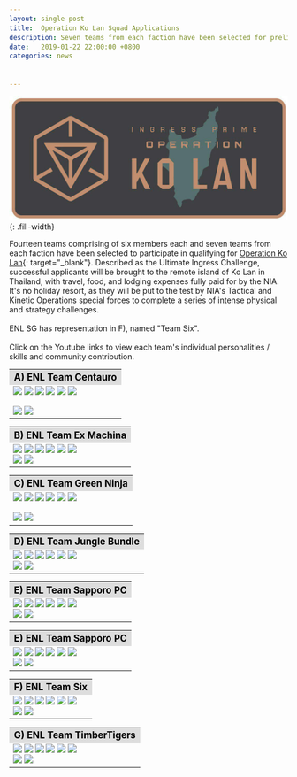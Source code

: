 ```yaml
---
layout: single-post
title:  Operation Ko Lan Squad Applications
description: Seven teams from each faction have been selected for preliminaries.
date:   2019-01-22 22:00:00 +0800
categories: news


---
```

<style type="text/css">
.top {
  margin-bottom: 10px;
  background: #f3f3f3;
  padding: 12px 15px;
}
.top h5 {
  font-size: 1rem;
}
.top .value {
  font-style: italic;
  font-size: 0.9em;
}
</style>

![Operation Ko Lan](/assets/images/news/operation_ko_lan.jpg){: .fill-width}

Fourteen teams comprising of six members each and seven teams from each faction have been selected to participate in qualifying for [Operation Ko Lan](https://events.ingress.com/operationkolan){: target="_blank"}. 
Described as the Ultimate Ingress Challenge, successful applicants will be brought to the remote island of Ko Lan in Thailand, with travel, food, and lodging expenses fully paid for by the NIA. 
It's no holiday resort, as they will be put to the test by NIA's Tactical and Kinetic Operations special forces to complete a series of intense physical and strategy challenges.
<br/><br/>
ENL SG has representation in F), named "Team Six".  
<br/>
Click on the Youtube links to view each team's individual personalities / skills and community contribution. 

<table class="table table-sm">
<tbody>
  <tr>
  <th colspan="5" style="font-size: 1.2em;background:#ddd;color:black;">A) ENL Team Centauro</th>
  </tr>
    <tr>
      <td>
<img src="https://img.shields.io/badge/ENL-yazminqc-limegreen.svg">
<img src="https://img.shields.io/badge/ENL-BlueThug-limegreen.svg">
<img src="https://img.shields.io/badge/ENL-MelyGG-limegreen.svg">
<img src="https://img.shields.io/badge/ENL-MK1310s-limegreen.svg">
<img src="https://img.shields.io/badge/ENL-suy-limegreen.svg">
<img src="https://img.shields.io/badge/ENL-TheGuySmiling-limegreen.svg"> 
<br/><br/>
<a href="https://youtu.be/KTXuC-CNxlE" target="_blank"><img src="https://img.shields.io/badge/youtube-Individual%20personalities%20and%20skills-FF0000.svg?logo=youtube&logoColor=FF0000"></a>
<a href="https://youtu.be/O1qM9X5o4mQ" target="_blank"><img src="https://img.shields.io/badge/youtube-Community%20Contribution-FF0000.svg?logo=youtube&logoColor=FF0000"></a>
      </td>
    </tr>
</tbody>
</table>

<table class="table table-sm">
<tbody>
  <tr>
  <th colspan="5" style="font-size: 1.2em;background:#ddd;color:black;">B) ENL Team Ex Machina</th>
  </tr>
    <tr>
      <td>
<img src="https://img.shields.io/badge/ENL-RoselessThorn-limegreen.svg">
<img src="https://img.shields.io/badge/ENL-darknyght00-limegreen.svg">
<img src="https://img.shields.io/badge/ENL-AsunaYui-limegreen.svg">
<img src="https://img.shields.io/badge/ENL-Magnus09-limegreen.svg">
<img src="https://img.shields.io/badge/ENL-0xH3XLUTHOR-limegreen.svg">
<img src="https://img.shields.io/badge/ENL-wrenchflats-limegreen.svg"> 
<br/>
<a href="https://youtu.be/xFn6vzppT4E" target="_blank"><img src="https://img.shields.io/badge/youtube-Individual%20personalities%20and%20skills-FF0000.svg?logo=youtube&logoColor=FF0000"></a>
<a href="https://youtu.be/x4XMTmQkunM" target="_blank"><img src="https://img.shields.io/badge/youtube-Community%20Contribution-FF0000.svg?logo=youtube&logoColor=FF0000"></a>
      </td>
    </tr>
</tbody>
</table>

<table class="table table-sm">
<tbody>
  <tr>
  <th colspan="5" style="font-size: 1.2em;background:#ddd;color:black;">C) ENL Team Green Ninja</th>
  </tr>
    <tr>
      <td>
<img src="https://img.shields.io/badge/ENL-wucifer-limegreen.svg">
<img src="https://img.shields.io/badge/ENL-mameone-limegreen.svg">
<img src="https://img.shields.io/badge/ENL-pincushion1-limegreen.svg">
<img src="https://img.shields.io/badge/ENL-maniacal1-limegreen.svg">
<img src="https://img.shields.io/badge/ENL-usagik-limegreen.svg">
<img src="https://img.shields.io/badge/ENL-tothebluestar-limegreen.svg"> 
<br/><br/>
<a href="https://youtu.be/dElf0Rlhgdk" target="_blank"><img src="https://img.shields.io/badge/youtube-Individual%20personalities%20and%20skills-FF0000.svg?logo=youtube&logoColor=FF0000"></a>
<a href="https://youtu.be/7D2D-5w39HU" target="_blank"><img src="https://img.shields.io/badge/youtube-Community%20Contribution-FF0000.svg?logo=youtube&logoColor=FF0000"></a>
      </td>
    </tr>
</tbody>
</table>

<table class="table table-sm">
<tbody>
  <tr>
  <th colspan="5" style="font-size: 1.2em;background:#ddd;color:black;">D) ENL Team Jungle Bundle</th>
  </tr>
    <tr>
      <td>
<img src="https://img.shields.io/badge/ENL-AV139-limegreen.svg">
<img src="https://img.shields.io/badge/ENL-czechvar-limegreen.svg">
<img src="https://img.shields.io/badge/ENL-Elderflower-limegreen.svg">
<img src="https://img.shields.io/badge/ENL-LEYNADMAR-limegreen.svg">
<img src="https://img.shields.io/badge/ENL-PascalRoose-limegreen.svg">
<img src="https://img.shields.io/badge/ENL-TropperCZ-limegreen.svg"> 
<br/>
<a href="https://youtu.be/fzRoip81RL0" target="_blank"><img src="https://img.shields.io/badge/youtube-Individual%20personalities%20and%20skills-FF0000.svg?logo=youtube&logoColor=FF0000"></a>
<a href="https://youtu.be/Bta6t3zYodg" target="_blank"><img src="https://img.shields.io/badge/youtube-Community%20Contribution-FF0000.svg?logo=youtube&logoColor=FF0000"></a>
      </td>
    </tr>
</tbody>
</table>

<table class="table table-sm">
<tbody>
  <tr>
  <th colspan="5" style="font-size: 1.2em;background:#ddd;color:black;">E) ENL Team Sapporo PC</th>
  </tr>
    <tr>
      <td>
<img src="https://img.shields.io/badge/ENL-OkinawaHiroT-limegreen.svg">
<img src="https://img.shields.io/badge/ENL-HybridOrbital-limegreen.svg">
<img src="https://img.shields.io/badge/ENL-katops-limegreen.svg">
<img src="https://img.shields.io/badge/ENL-KxnxuxeTxuxsxi-limegreen.svg">
<img src="https://img.shields.io/badge/ENL-TAT21-limegreen.svg">
<img src="https://img.shields.io/badge/ENL-Tokiyomi-limegreen.svg"> 
<br/>
<a href="https://youtu.be/gObaRrqY2OU" target="_blank"><img src="https://img.shields.io/badge/youtube-Individual%20personalities%20and%20skills-FF0000.svg?logo=youtube&logoColor=FF0000"></a>
<a href="https://youtu.be/091xcqXMvsI" target="_blank"><img src="https://img.shields.io/badge/youtube-Community%20Contribution-FF0000.svg?logo=youtube&logoColor=FF0000"></a>
      </td>
    </tr>
</tbody>
</table>

<table class="table table-sm">
<tbody>
  <tr>
  <th colspan="5" style="font-size: 1.2em;background:#ddd;color:black;">E) ENL Team Sapporo PC</th>
  </tr>
    <tr>
      <td>
<img src="https://img.shields.io/badge/ENL-OkinawaHiroT-limegreen.svg">
<img src="https://img.shields.io/badge/ENL-HybridOrbital-limegreen.svg">
<img src="https://img.shields.io/badge/ENL-katops-limegreen.svg">
<img src="https://img.shields.io/badge/ENL-KxnxuxeTxuxsxi-limegreen.svg">
<img src="https://img.shields.io/badge/ENL-TAT21-limegreen.svg">
<img src="https://img.shields.io/badge/ENL-Tokiyomi-limegreen.svg"> 
<br/>
<a href="https://youtu.be/gObaRrqY2OU" target="_blank"><img src="https://img.shields.io/badge/youtube-Individual%20personalities%20and%20skills-FF0000.svg?logo=youtube&logoColor=FF0000"></a>
<a href="https://youtu.be/091xcqXMvsI" target="_blank"><img src="https://img.shields.io/badge/youtube-Community%20Contribution-FF0000.svg?logo=youtube&logoColor=FF0000"></a>
      </td>
    </tr>
</tbody>
</table>

<table class="table table-sm">
<tbody>
  <tr>
  <th colspan="5" style="font-size: 1.2em;background:#ddd;color:black;">F) ENL Team Six</th>
  </tr>
    <tr>
      <td>
<img src="https://img.shields.io/badge/ENL-Skulldaeron-limegreen.svg">
<img src="https://img.shields.io/badge/ENL-disidious-limegreen.svg">
<img src="https://img.shields.io/badge/ENL-Pandasteak101-limegreen.svg">
<img src="https://img.shields.io/badge/ENL-yaturugi-limegreen.svg">
<img src="https://img.shields.io/badge/ENL-KonaExplosif-limegreen.svg">
<img src="https://img.shields.io/badge/ENL-Fushigidane-limegreen.svg"> 
<br/>
<a href="https://youtu.be/9Lr_FLGiaTc" target="_blank"><img src="https://img.shields.io/badge/youtube-Individual%20personalities%20and%20skills-FF0000.svg?logo=youtube&logoColor=FF0000"></a>
<a href="https://youtu.be/w3saInIpSRg" target="_blank"><img src="https://img.shields.io/badge/youtube-Community%20Contribution-FF0000.svg?logo=youtube&logoColor=FF0000"></a>
      </td>
    </tr>
</tbody>
</table>

<table class="table table-sm">
<tbody>
  <tr>
  <th colspan="5" style="font-size: 1.2em;background:#ddd;color:black;">G) ENL Team TimberTigers </th>
  </tr>
    <tr>
      <td>
<img src="https://img.shields.io/badge/ENL-vain-limegreen.svg">
<img src="https://img.shields.io/badge/ENL-anakron-limegreen.svg">
<img src="https://img.shields.io/badge/ENL-moonlitprincess-limegreen.svg">
<img src="https://img.shields.io/badge/ENL-luckydragon-limegreen.svg">
<img src="https://img.shields.io/badge/ENL-smokedmonkee-limegreen.svg">
<img src="https://img.shields.io/badge/ENL-nukedcookie-limegreen.svg"> 
<br/>
<a href="https://youtu.be/9Lr_FLGiaTc" target="_blank"><img src="https://img.shields.io/badge/youtube-Individual%20personalities%20and%20skills-FF0000.svg?logo=youtube&logoColor=FF0000"></a>
<a href="https://youtu.be/w3saInIpSRg" target="_blank"><img src="https://img.shields.io/badge/youtube-Community%20Contribution-FF0000.svg?logo=youtube&logoColor=FF0000"></a>
      </td>
    </tr>
</tbody>
</table>

